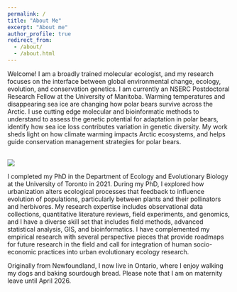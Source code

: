 ```yaml
---
permalink: /
title: "About Me"
excerpt: "About me"
author_profile: true
redirect_from: 
  - /about/
  - /about.html
---
```


Welcome! I am a broadly trained molecular ecologist, and my research focuses on the interface between global environmental change, ecology, evolution, and conservation genetics. 
I am currently an NSERC Postdoctoral Research Fellow at the University of Manitoba. Warming temperatures and disappearing sea ice are changing how polar bears survive across the Arctic. I use cutting edge molecular and bioinformatic methods to understand to assess the genetic potential for adaptation in polar bears, identify how sea ice loss contributes variation in genetic diversity. My work sheds light on how climate warming impacts Arctic ecosystems, and helps guide conservation management strategies for polar bears. 

<br/><img src='/images/Triplets.jpg'>

I completed my PhD in the Department of Ecology and Evolutionary Biology at the University of Toronto in 2021. During my PhD, I explored how urbanization alters ecological processes that feedback to influence evolution of populations, particularly between plants and their pollinators and herbivores. My research expertise includes observational data collections, quantitative literature reviews, field experiments, and genomics, and I have a diverse skill set that includes field methods, advanced statistical analysis, GIS, and bioinformatics. I have complemented my empirical research with several perspective pieces that provide roadmaps for future research in the field and call for integration of human socio-economic practices into urban evolutionary ecology research. 

Originally from Newfoundland, I now live in Ontario, where I enjoy walking my dogs and baking sourdough bread. Please note that I am on maternity leave until April 2026.
